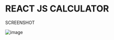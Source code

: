 # REACT JS CALCULATOR

SCREENSHOT

![image](https://user-images.githubusercontent.com/42411943/202558819-25a9f3d8-d717-4bc6-82b5-2b01a8194af7.png)



